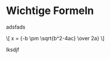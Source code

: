 <script
  src="https://cdn.mathjax.org/mathjax/latest/MathJax.js?config=TeX-AMS-MML_HTMLorMML"
  type="text/javascript">
</script>


# Wichtige Formeln

adsfads

\\[ x = {-b \pm \sqrt{b^2-4ac} \over 2a} \\]

lksdjf
